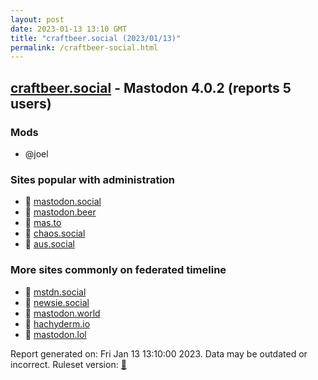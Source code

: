 ```yaml
---
layout: post
date: 2023-01-13 13:10 GMT
title: "craftbeer.social (2023/01/13)"
permalink: /craftbeer-social.html
---
```


## [craftbeer.social](https://craftbeer.social) - Mastodon 4.0.2 (reports 5 users)

### Mods
 * @joel

### Sites popular with administration

* 🐘 [mastodon.social](/mastodon-social.html)
* 🐘 [mastodon.beer](/mastodon-beer.html)
* 🐘 [mas.to](/mas-to.html)
* 🐘 [chaos.social](/chaos-social.html)
* 🐘 [aus.social](/aus-social.html)

### More sites commonly on federated timeline

* 🐘 [mstdn.social](/mstdn-social.html)
* 🐘 [newsie.social](/newsie-social.html)
* 🐘 [mastodon.world](/mastodon-world.html)
* 🐘 [hachyderm.io](/hachyderm-io.html)
* 🐘 [mastodon.lol](/mastodon-lol.html)

Report generated on: Fri Jan 13 13:10:00 2023. Data may be outdated or incorrect.
Ruleset version: [🧁](/version-cupcake)
